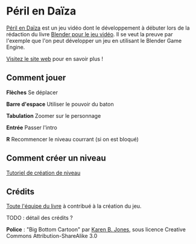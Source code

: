 Péril en Daïza
==============

[Péril en Daïza](http://perilendaiza.com/) est un jeu vidéo dont le développement à débuter lors de la rédaction du livre [Blender pour le jeu vidéo](http://fr.flossmanuals.net/blender-pour-le-jeu-video/). Il se veut la preuve par l'exemple que l'on peut développer un jeu en utilisant le Blender Game Engine.

[Visitez le site web](http://perilendaiza.com/) pour en savoir plus !

Comment jouer
-------------

**Flèches** Se déplacer

**Barre d'espace** Utiliser le pouvoir du baton

**Tabulation** Zoomer sur le personnage

**Entrée** Passer l'intro

**R** Recommencer le niveau courrant (si on est bloqué)

Comment créer un niveau
-----------------------

[Tutoriel de création de niveau](https://github.com/flossmanualsfr/peril-en-daiza/wiki/Cr%C3%A9ation-d%27un-niveau)

Crédits
-------

[Toute l'équipe du livre](http://fr.flossmanuals.net/blender-pour-le-jeu-video/ch042_a-propos) à contribué à la création du jeu.

TODO : détail des crédits ?

**Police** : "Big Bottom Cartoon" par [Karen B. Jones](http://karenbjones.com/), sous licence Creative Commons Attribution-ShareAlike 3.0
